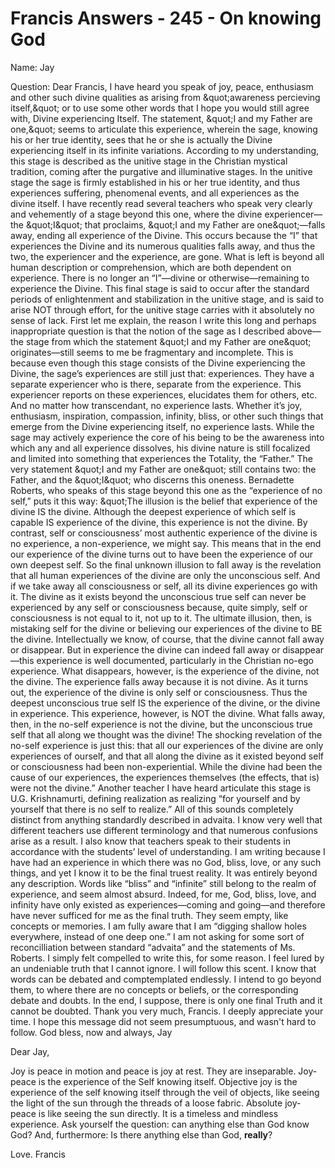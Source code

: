 # Francis Answers - 245 - On knowing God

Name: Jay&nbsp;&nbsp;  

Question: Dear Francis, I have heard you speak of joy, peace, enthusiasm and other such divine qualities as arising from \&quot;awareness percieving itself,\&quot; or to use some other words that I hope you would still agree with, Divine experiencing Itself. The statement, \&quot;I and my Father are one,\&quot; seems to articulate this experience, wherein the sage, knowing his or her true identity, sees that he or she is actually the Divine experiencing itself in its infinite variations. According to my understanding, this stage is described as the unitive stage in the Christian mystical tradition, coming after the purgative and illuminative stages. In the unitive stage the sage is firmly established in his or her true identity, and thus experiences suffering, phenomenal events, and all experiences as the divine itself. I have recently read several teachers who speak very clearly and vehemently of a stage beyond this one, where the divine experiencer&mdash;the \&quot;I\&quot; that proclaims, \&quot;I and my Father are one\&quot;&mdash;falls away, ending all experience of the Divine. This occurs because the &ldquo;I&rdquo; that experiences the Divine and its numerous qualities falls away, and thus the two, the experiencer and the experience, are gone. What is left is beyond all human description or comprehension, which are both dependent on experience. There is no longer an &ldquo;I&rdquo;&mdash;divine or otherwise&mdash;remaining to experience the Divine. This final stage is said to occur after the standard periods of enlightenment and stabilization in the unitive stage, and is said to arise NOT through effort, for the unitive stage carries with it absolutely no sense of lack. First let me explain, the reason I write this long and perhaps inappropriate question is that the notion of the sage as I described above&mdash;the stage from which the statement \&quot;I and my Father are one\&quot; originates&mdash;still seems to me be fragmentary and incomplete. This is because even though this stage consists of the Divine experiencing the Divine, the sage&rsquo;s experiences are still just that: experiences. They have a separate experiencer who is there, separate from the experience. This experiencer reports on these experiences, elucidates them for others, etc. And no matter how transcendant, no experience lasts. Whether it&rsquo;s joy, enthusiasm, inspiration, compassion, infinity, bliss, or other such things that emerge from the Divine experiencing itself, no experience lasts. While the sage may actively experience the core of his being to be the awareness into which any and all experience dissolves, his divine nature is still focalized and limited into something that experiences the Totality, the &ldquo;Father.&rdquo; The very statement \&quot;I and my Father are one\&quot; still contains two: the Father, and the \&quot;I\&quot; who discerns this oneness. Bernadette Roberts, who speaks of this stage beyond this one as the &ldquo;experience of no self,&rdquo; puts it this way: \&quot;The illusion is the belief that experience of the divine IS the divine. Although the deepest experience of which self is capable IS experience of the divine, this experience is not the divine. By contrast, self or consciousness&rsquo; most authentic experience of the divine is no experience, a non-experience, we might say. This means that in the end our experience of the divine turns out to have been the experience of our own deepest self. So the final unknown illusion to fall away is the revelation that all human experiences of the divine are only the unconscious self. And if we take away all consciousness or self, all its divine experiences go with it. The divine as it exists beyond the unconscious true self can never be experienced by any self or consciousness because, quite simply, self or consciousness is not equal to it, not up to it. The ultimate illusion, then, is mistaking self for the divine or believing our experiences of the divine to BE the divine. Intellectually we know, of course, that the divine cannot fall away or disappear. But in experience the divine can indeed fall away or disappear&mdash;this experience is well documented, particularly in the Christian no-ego experience. What disappears, however, is the experience of the divine, not the divine. The experience falls away because it is not divine. As it turns out, the experience of the divine is only self or consciousness. Thus the deepest unconscious true self IS the experience of the divine, or the divine in experience. This experience, however, is NOT the divine. What falls away, then, in the no-self experience is not the divine, but the unconscious true self that all along we thought was the divine! The shocking revelation of the no-self experience is just this: that all our experiences of the divine are only experiences of ourself, and that all along the divine as it existed beyond self or consciousness had been non-experiential. While the divine had been the cause of our experiences, the experiences themselves (the effects, that is) were not the divine.&rdquo; Another teacher I have heard articulate this stage is U.G. Krishnamurti, defining realization as realizing &ldquo;for yourself and by yourself that there is no self to realize.&rdquo; All of this sounds completely distinct from anything standardly described in advaita. I know very well that different teachers use different terminology and that numerous confusions arise as a result. I also know that teachers speak to their students in accordance with the students&rsquo; level of understanding. I am writing because I have had an experience in which there was no God, bliss, love, or any such things, and yet I know it to be the final truest reality. It was entirely beyond any description. Words like &ldquo;bliss&rdquo; and &ldquo;infinite&rdquo; still belong to the realm of experience, and seem almost absurd. Indeed, for me, God, bliss, love, and infinity have only existed as experiences&mdash;coming and going&mdash;and therefore have never sufficed for me as the final truth. They seem empty, like concepts or memories. I am fully aware that I am &ldquo;digging shallow holes everywhere, instead of one deep one.&rdquo; I am not asking for some sort of reconcilliation between standard &ldquo;advaita&rdquo; and the statements of Ms. Roberts. I simply felt compelled to write this, for some reason. I feel lured by an undeniable truth that I cannot ignore. I will follow this scent. I know that words can be debated and comptemplated endlessly. I intend to go beyond them, to where there are no concepts or beliefs, or the corresponding debate and doubts. In the end, I suppose, there is only one final Truth and it cannot be doubted. Thank you very much, Francis. I deeply appreciate your time. I hope this message did not seem presumptuous, and wasn\'t hard to follow. God bless, now and always, Jay

Dear Jay,

Joy is peace in motion and peace is joy at rest. They are inseparable. Joy-peace is the experience of the Self knowing itself. Objective joy is the experience of the self knowing itself through the veil of objects, like seeing the light of the sun through the threads of a loose fabric. Absolute joy-peace is like seeing the sun directly. It is a timeless and mindless experience. Ask yourself the question: can anything else than God know God? And, furthermore: Is there anything else than God,&nbsp;**really**?

Love. Francis  

